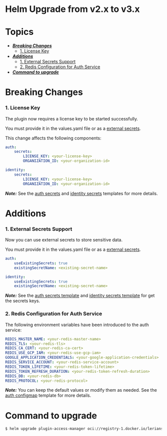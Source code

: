 # Helm Upgrade from v2.x to v3.x

# Topics  

- ***[Breaking Changes](#breaking-changes)***
    - [1. License Key](#1-license-key)
- ***[Additions](#additions)***
    - [1. External Secrets Support](#1-external-secrets-support)
    - [2. Redis Configuration for Auth Service](#2-redis-configuration-for-auth-service)
- ***[Command to upgrade](#command-to-upgrade)***

# Breaking Changes

### 1. License Key

The plugin now requires a license key to be started successfully.

You must provide it in the values.yaml file or as a [external secrets](#1-external-secrets-support).

This change affects the following components:

```yaml
auth:
    secrets:
        LICENSE_KEY: <your-license-key>
        ORGANIZATION_ID: <your-organization-id>
```

```yaml
identity:
    secrets:
        LICENSE_KEY: <your-license-key>
        ORGANIZATION_ID: <your-organization-id>
```
***Note:*** See the [auth secrets](https://github.com/LerianStudio/helm/blob/main/charts/plugin-access-manager/templates/auth/secrets.yaml) and [identity secrets](https://github.com/LerianStudio/helm/blob/main/charts/plugin-access-manager/templates/identity/secrets.yaml) templates for more details.

# Additions

### 1. External Secrets Support

Now you can use external secrets to store sensitive data.

You must provide it in the values.yaml file or as a [external secrets](#1-external-secrets-support).

```yaml
auth:
    useExistingSecrets: true
    existingSecretName: <existing-secret-name>

identity:
    useExistingSecrets: true
    existingSecretName: <existing-secret-name>
```

***Note:*** See the [auth secrets template](https://github.com/LerianStudio/helm/blob/main/charts/plugin-access-manager/templates/auth/secrets.yaml) and [identity secrets template](https://github.com/LerianStudio/helm/blob/main/charts/plugin-access-manager/templates/identity/secrets.yaml) for get the secrets keys.

### 2. Redis Configuration for Auth Service
The following environment variables have been introduced to the auth service:

```yaml
REDIS_MASTER_NAME: <your-redis-master-name>
REDIS_TLS: <your-redis-tls>
REDIS_CA_CERT: <your-redis-ca-cert>
REDIS_USE_GCP_IAM: <your-redis-use-gcp-iam>
GOOGLE_APPLICATION_CREDENTIALS: <your-google-application-credentials>
REDIS_SERVICE_ACCOUNT: <your-redis-service-account>
REDIS_TOKEN_LIFETIME: <your-redis-token-lifetime>
REDIS_TOKEN_REFRESH_DURATION: <your-redis-token-refresh-duration>
REDIS_DB: <your-redis-db>
REDIS_PROTOCOL: <your-redis-protocol>
```

***Note:*** You can keep the default values or modify them as needed. See the [auth configmap](https://github.com/LerianStudio/helm/blob/main/charts/plugin-access-manager/templates/auth/configmap.yaml) template for more details.

# Command to upgrade

```bash
$ helm upgrade plugin-access-manager oci://registry-1.docker.io/lerianstudio/plugin-access-manager --version 3.0.0 -n midaz-plugins
```
